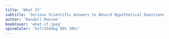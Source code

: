 ```yaml
---
title: 'What If'
subtitle: 'Serious Scientific Answers to Absurd Hypothetical Questions'
author: 'Randall Munroe'
bookCover: 'what-if.jpeg'
spineColor: 'hsl(354deg 99% 38%)'
---
```

